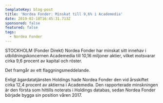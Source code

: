 ```yaml
---
templateKey: blog-post
title: 'Nordea Fonder: Minskat till 9,6% i Academedia'
date: 2019-02-18T16:45:31.713Z
sponsored: false
featured: false
tags:
  - Nordea Fonder
---
```

STOCKHOLM (Fonder Direkt) Nordea Fonder har minskat sitt innehav i utbildningskoncernen Academedia till 10,16 miljoner aktier, vilket motsvarar cirka 9,6 procent av kapital och röster.



Det framgår av ett flaggningsmeddelande.



Enligt ägardatatjänsten Holdings hade Nordea Fonder den vid årsskiftet cirka 12,4 procent av aktierna i Academedia. Den rapporterade minskningen är den första som hittills noterats i Holdings databas, sedan Nordea Fonder började bygga sin position våren 2017.
